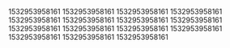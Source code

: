 1532953958161
1532953958161
1532953958161
1532953958161
1532953958161
1532953958161
1532953958161
1532953958161
1532953958161
1532953958161
1532953958161
1532953958161
1532953958161
1532953958161
1532953958161